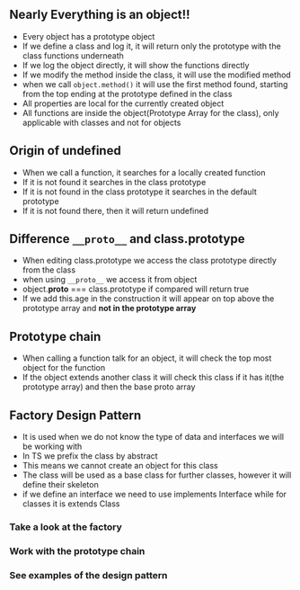 

## Nearly Everything is an object!!
- Every object has a prototype object
- If we define a class and log it, it will return only the prototype with the class functions underneath
- If we log the object directly, it will show the functions directly
- If we modify the method inside the class, it will use the modified method
- when we call `object.method()` it will use the first method found, starting from the top ending at the prototype defined in the class
- All properties are local for the currently created object
- All functions are inside the object(Prototype Array for the class), only applicable with classes and not for objects

## Origin of undefined
- When we call a function, it searches for a locally created function
- If it is not found it searches in the class prototype
- If it is not found in the class prototype it searches in the default prototype
- If it is not found there, then it will return undefined


## Difference `__proto__` and class.prototype
- When editing class.prototype we access the class prototype directly from the class
- when using `__proto__` we access it from object
- object.__proto__ === class.prototype if compared will return true
- If we add this.age in the construction it will appear on top above the prototype array and **not in the prototype array** 

## Prototype chain
- When calling a function talk for an object, it will check the top most object for the function
- If the object extends another class it will check this class if it has it(the prototype array) and then the base proto array

## Factory Design Pattern
- It is used when we do not know the type of data and interfaces we will be working with
- In TS we prefix the class by abstract
- This means we cannot create an object for this class
- The class will be used as a base class for further classes, however it will define their skeleton
- if we define an interface we need to use implements Interface while for classes it is extends Class


### Take a look at the factory
### Work with the prototype chain
### See examples of the design pattern
